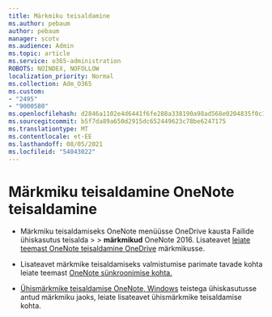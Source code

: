 ```yaml
---
title: Märkmiku teisaldamine
ms.author: pebaum
author: pebaum
manager: scotv
ms.audience: Admin
ms.topic: article
ms.service: o365-administration
ROBOTS: NOINDEX, NOFOLLOW
localization_priority: Normal
ms.collection: Adm_O365
ms.custom:
- "2495"
- "9000580"
ms.openlocfilehash: d2846a1102e4d6441f6fe288a338190a98ad568e0204835f0c1e1f4ea634cf56
ms.sourcegitcommit: b5f7da89a650d2915dc652449623c78be6247175
ms.translationtype: MT
ms.contentlocale: et-EE
ms.lasthandoff: 08/05/2021
ms.locfileid: "54043022"
---
```

# <a name="how-to-move-a-onenote-notebook"></a>Märkmiku teisaldamine OneNote teisaldamine

* Märkmiku teisaldamiseks OneNote menüüsse OneDrive kausta Failide ühiskasutus teisalda  >    >  **märkmikud** OneNote 2016. Lisateavet [leiate teemast OneNote teisaldamine OneDrive](https://support.office.com/article/Move-a-OneNote-notebook-to-OneDrive-0af0a141-0bdf-49ab-9e50-45dbcca44082) märkmikusse.

* Lisateavet märkmike teisaldamiseks valmistumise parimate tavade kohta leiate teemast [OneNote sünkroonimise kohta.](https://support.microsoft.com/help/2819334/onenote-syncing-best-practices)

* [Ühismärkmike teisaldamise OneNote, Windows](https://support.office.com/article/Move-a-OneNote-for-Windows-notebook-that-you-ve-shared-with-others-56c7659e-1850-49a6-8874-e2db6b440cd4) teistega ühiskasutusse antud märkmiku jaoks, leiate lisateavet ühismärkmike teisaldamise kohta.
